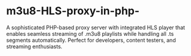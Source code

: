 # m3u8-HLS-proxy-in-php-
A sophisticated PHP-based proxy server with integrated HLS player that enables seamless streaming of .m3u8 playlists while handling all .ts segments automatically. Perfect for developers, content testers, and streaming enthusiasts.
